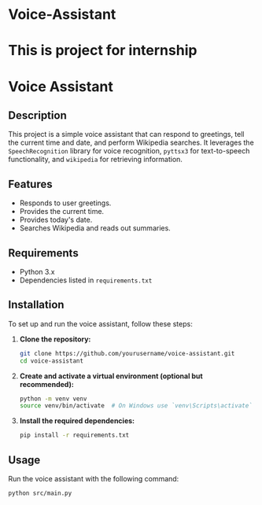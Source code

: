 # Voice-Assistant
# This is project for internship
# Voice Assistant

## Description

This project is a simple voice assistant that can respond to greetings, tell the current time and date, and perform Wikipedia searches. It leverages the `SpeechRecognition` library for voice recognition, `pyttsx3` for text-to-speech functionality, and `wikipedia` for retrieving information.

## Features

- Responds to user greetings.
- Provides the current time.
- Provides today's date.
- Searches Wikipedia and reads out summaries.

## Requirements

- Python 3.x
- Dependencies listed in `requirements.txt`

## Installation

To set up and run the voice assistant, follow these steps:

1. **Clone the repository:**
    ```bash
    git clone https://github.com/yourusername/voice-assistant.git
    cd voice-assistant
    ```

2. **Create and activate a virtual environment (optional but recommended):**
    ```bash
    python -m venv venv
    source venv/bin/activate  # On Windows use `venv\Scripts\activate`
    ```

3. **Install the required dependencies:**
    ```bash
    pip install -r requirements.txt
    ```

## Usage

Run the voice assistant with the following command:

```bash
python src/main.py
